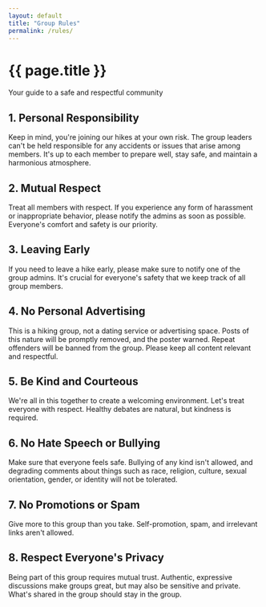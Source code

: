 ```yaml
---
layout: default
title: "Group Rules"
permalink: /rules/
---
```


<div class="page-header">
  <h1>{{ page.title }}</h1>
  <p>Your guide to a safe and respectful community</p>
</div>

<div class="content-section">
  <div class="rules-container">
    <div class="rule">
      <h2>1. Personal Responsibility</h2>
      <p>Keep in mind, you're joining our hikes at your own risk. The group leaders can't be held responsible for any accidents or issues that arise among members. It's up to each member to prepare well, stay safe, and maintain a harmonious atmosphere.</p>
    </div>
    <div class="rule">
      <h2>2. Mutual Respect</h2>
      <p>Treat all members with respect. If you experience any form of harassment or inappropriate behavior, please notify the admins as soon as possible. Everyone's comfort and safety is our priority.</p>
    </div>
    <div class="rule">
      <h2>3. Leaving Early</h2>
      <p>If you need to leave a hike early, please make sure to notify one of the group admins. It's crucial for everyone's safety that we keep track of all group members.</p>
    </div>
    <div class="rule">
      <h2>4. No Personal Advertising</h2>
      <p>This is a hiking group, not a dating service or advertising space. Posts of this nature will be promptly removed, and the poster warned. Repeat offenders will be banned from the group. Please keep all content relevant and respectful.</p>
    </div>
    <div class="rule">
      <h2>5. Be Kind and Courteous</h2>
      <p>We're all in this together to create a welcoming environment. Let's treat everyone with respect. Healthy debates are natural, but kindness is required.</p>
    </div>
    <div class="rule">
      <h2>6. No Hate Speech or Bullying</h2>
      <p>Make sure that everyone feels safe. Bullying of any kind isn't allowed, and degrading comments about things such as race, religion, culture, sexual orientation, gender, or identity will not be tolerated.</p>
    </div>
    <div class="rule">
      <h2>7. No Promotions or Spam</h2>
      <p>Give more to this group than you take. Self-promotion, spam, and irrelevant links aren't allowed.</p>
    </div>
    <div class="rule">
      <h2>8. Respect Everyone's Privacy</h2>
      <p>Being part of this group requires mutual trust. Authentic, expressive discussions make groups great, but may also be sensitive and private. What's shared in the group should stay in the group.</p>
    </div>
  </div>
</div>
